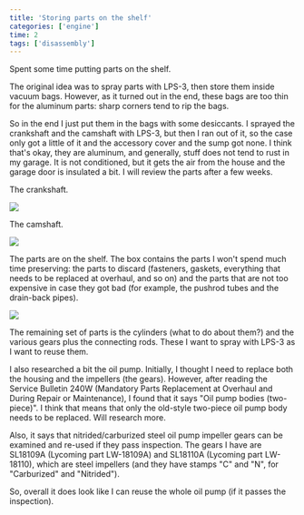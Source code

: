 ```yaml
---
title: 'Storing parts on the shelf'
categories: ['engine']
time: 2
tags: ['disassembly']
---
```


Spent some time putting parts on the shelf.

<!-- more -->

The original idea was to spray parts with LPS-3, then store them inside vacuum bags. However, as it turned out in the end, these bags are too thin for the aluminum parts: sharp corners tend to rip the bags.

So in the end I just put them in the bags with some desiccants. I sprayed the crankshaft and the camshaft with LPS-3, but then I ran out of it, so the case only got a little of it and the accessory cover and the sump got none. I think that's okay, they are aluminum, and generally, stuff does not tend to rust in my garage. It is not conditioned, but it gets the air from the house and the garage door is insulated a bit. I will review the parts after a few weeks.

The crankshaft.

![](0-spraying-the-crankshaft.jpeg)

The camshaft.

![](1-spraying-the-camshaft.jpeg)

The parts are on the shelf. The box contains the parts I won't spend much time preserving: the parts to discard (fasteners, gaskets, everything that needs to be replaced at overhaul, and so on) and the parts that are not too expensive in case they got bad (for example, the pushrod tubes and the drain-back pipes).

![](2-parts-on-the-shelf.jpeg)

The remaining set of parts is the cylinders (what to do about them?) and the various gears plus the connecting rods. These I want to spray with LPS-3 as I want to reuse them.

I also researched a bit the oil pump. Initially, I thought I need to replace both the housing and the impellers (the gears). However, after reading the Service Bulletin 240W (Mandatory Parts Replacement at Overhaul and During Repair or Maintenance), I found that it says "Oil pump bodies (two-piece)". I think that means that only the old-style two-piece oil pump body needs to be replaced. Will research more.

Also, it says that nitrided/carburized steel oil pump impeller gears can be examined and re-used if they pass inspection. The gears I have are SL18109A (Lycoming part LW-18109A) and SL18110A (Lycoming part LW-18110), which are steel impellers (and they have stamps "C" and "N", for "Carburized" and "Nitrided").

So, overall it does look like I can reuse the whole oil pump (if it passes the inspection).
